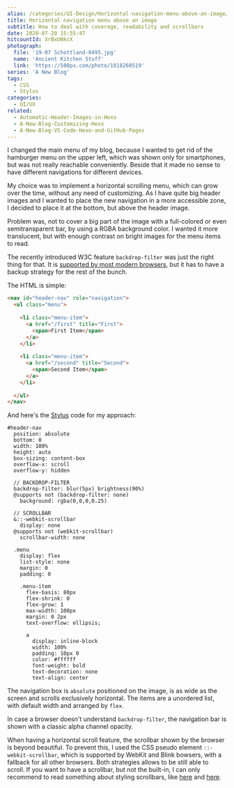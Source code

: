 ```yaml
---
alias: /categories/UI-Design/Horizontal-navigation-menu-above-an-image/index.html
title: Horizontal navigation menu above an image
subtitle: How to deal with coverage, readability and scrollbars
date: 2020-07-20 15:55:47
hitcountId: XrBxUNkcX
photograph:
  file: '19-07 Schottland-0495.jpg'
  name: 'Ancient Kitchen Stuff'
  link: 'https://500px.com/photo/1018260519'
series: 'A New Blog'
tags:
  - CSS
  - Stylus
categories:
  - UI/UX
related:
  - Automatic-Header-Images-in-Hexo
  - A-New-Blog-Customizing-Hexo
  - A-New-Blog-VS-Code-Hexo-and-GitHub-Pages
---
```


I changed the main menu of my blog, because I wanted to get rid of the hamburger menu on the upper left, which was shown only for smartphones, but was not really reachable conveniently. Beside that it made no sense to have different navigations for different devices.

My choice was to implement a horizontal scrolling menu, which can grow over the time, without any need of customizing. As I have quite big header images and I wanted to place the new navigation in a more accessible zone, I decided to place it at the bottom, but above the header image.

<!-- more -->

Problem was, not to cover a big part of the image with a full-colored or even semitransparent bar, by using a RGBA background color. I wanted it more translucent, but with enough contrast on bright images for the menu items to read.

The recently introduced W3C feature ``backdrop-filter`` was just the right thing for that. It is [supported by most modern browsers](https://caniuse.com/#feat=css-backdrop-filter), but it has to have a backup strategy for the rest of the bunch.

The HTML is simple: 

```html
<nav id="header-nav" role="navigation">
  <ul class="menu">        
  
    <li class="menu-item">
      <a href="/first" title="First">
        <span>First Item</span>
      </a>
    </li>
            
    <li class="menu-item">
      <a href="/second" title="Second">
        <span>Second Item</span>
      </a>
    </li>
    
  </ul>
</nav>
```

And here's the [Stylus](https://stylus-lang.com/docs) code for my approach:

```styl
#header-nav
  position: absolute
  bottom: 0
  width: 100%
  height: auto
  box-sizing: content-box
  overflow-x: scroll
  overflow-y: hidden
  
  // BACKDROP-FILTER
  backdrop-filter: blur(5px) brightness(90%)
  @supports not (backdrop-filter: none)
    background: rgba(0,0,0,0.25)
  
  // SCROLLBAR
  &::-webkit-scrollbar
    display: none
  @supports not (webkit-scrollbar)  
    scrollbar-width: none
  
  .menu
    display: flex
    list-style: none
    margin: 0
    padding: 0
    
    .menu-item
      flex-basis: 80px 
      flex-shrink: 0
      flex-grow: 1
      max-width: 100px
      margin: 0 2px
      text-overflow: ellipsis;
      
      a
        display: inline-block
        width: 100%
        padding: 10px 0
        color: #ffffff
        font-weight: bold
        text-decoration: none
        text-align: center        
```

The navigation box is ``absolute`` positioned on the image, is as wide as the screen and scrolls exclusively horizontal. The items are a unordered list, with default width and arranged by ``flex``.

In case a browser doesn't understand ``backdrop-filter``, the navigation bar is shown with a classic alpha channel opacity.

When having a horizontal scroll feature, the scrollbar shown by the browser is beyond beautiful. To prevent this, I used the CSS pseudo element ``::-webkit-scrollbar``, which is supported by WebKit and Blink bowsers, with a fallback for all other browsers. Both strategies allows to be still able to scroll. If you want to have a scrollbar, but not the built-in, I can only recommend to read something about styling scrollbars, like [here](https://css-tricks.com/custom-scrollbars-in-webkit/) and [here](https://css-tricks.com/the-current-state-of-styling-scrollbars/).